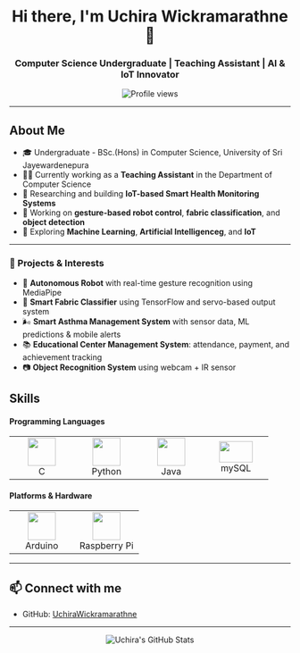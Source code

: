 <h1 align="center">Hi there, I'm Uchira Wickramarathne 👋</h1>
<h3 align="center">Computer Science Undergraduate | Teaching Assistant | AI & IoT Innovator</h3>

<div align="center">
  <p>
    <img 
      src="https://komarev.com/ghpvc/?username=UchiraWickramarathne&style=flat-square&color=blue" 
      alt="Profile views" 
    />
  </p>
</div>

---


## About Me
- 🎓 Undergraduate - BSc.(Hons) in Computer Science,  University of Sri Jayewardenepura   
- 🧑‍🏫 Currently working as a **Teaching Assistant** in the Department of Computer Science
- 🔭 Researching and building **IoT-based Smart Health Monitoring Systems**
- 🤖 Working on **gesture-based robot control**, **fabric classification**, and **object detection**
- 🧠 Exploring **Machine Learning**, **Artificial Intelligenceg**, and **IoT**

---

### 🧠 Projects & Interests

- 🤖 **Autonomous Robot** with real-time gesture recognition using MediaPipe
- 🧵 **Smart Fabric Classifier** using TensorFlow and servo-based output system
- 🌬️ **Smart Asthma Management System** with sensor data, ML predictions & mobile alerts
- 📚 **Educational Center Management System**: attendance, payment, and achievement tracking
- 📷 **Object Recognition System** using webcam + IR sensor 

## Skills
<h4 align="left">Programming Languages</h4>
<div align="left">
<table>
  <tr>
    <td align="center" width="100">
      <img src="https://cdn.jsdelivr.net/gh/devicons/devicon/icons/c/c-original.svg" width="50"/><br>C
    </td>
    <td align="center" width="100">
      <img src="https://cdn.jsdelivr.net/gh/devicons/devicon/icons/python/python-original.svg" width="50"/><br>Python
    </td>
    <td align="center" width="100">
      <img src="https://cdn.jsdelivr.net/gh/devicons/devicon/icons/java/java-original.svg" width="50"/><br>Java
    </td>
    <td align="center" width="100">
      <img src="https://img.shields.io/badge/MySQL-4479A1?logo=mysql&logoColor=white&style=for-the-badge" width="60" height="38"/><br>mySQL
    </td>
  </tr>
</table>

  <h4 align="left">Platforms & Hardware</h4>
  <table>
    <tr>
      <td align="center" width="100">
      <img src="https://upload.wikimedia.org/wikipedia/commons/8/87/Arduino_Logo.svg" width="50"/><br>Arduino
    </td>
    <td align="center" width="100">
      <img src="https://upload.wikimedia.org/wikipedia/en/c/cb/Raspberry_Pi_Logo.svg" width="50"/><br>Raspberry Pi
    </td>
    </tr>
  </table>
</div>

---


## 📫 Connect with me  
- GitHub: [UchiraWickramarathne](https://github.com/UchiraWickramarathne)  

---


<p align="center">
  <img src="https://github-readme-stats.vercel.app/api?username=UchiraWickramarathne&show_icons=true&theme=radical" alt="Uchira's GitHub Stats" />
</p>
